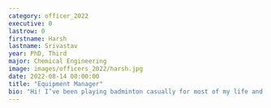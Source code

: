 ```yaml
---
category: officer_2022
executive: 0
lastrow: 0
firstname: Harsh
lastname: Srivastav
year: PhD, Third
major: Chemical Engineering
image: images/officers_2022/harsh.jpg
date: 2022-08-14 00:00:00
title: "Equipment Manager"
bio: "Hi! I’ve been playing badminton casually for most of my life and hope that remains true from now on. I really like hiking, reading, cooking, cycling and eating way too much food! If you get to know me, I will probably try to rope you into running at some point honestly."
---
```

